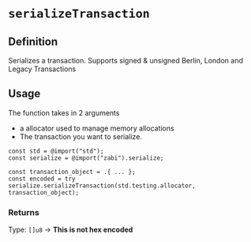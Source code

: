 # `serializeTransaction`

## Definition
Serializes a transaction. Supports signed & unsigned Berlin, London and Legacy Transactions

## Usage

The function takes in 2 arguments

- a allocator used to manage memory allocations
- The transaction you want to serialize.

```zig
const std = @import("std");
const serialize = @import("zabi").serialize;

const transaction_object = .{ ... };
const encoded = try serialize.serializeTransaction(std.testing.allocator, transaction_object);
```

### Returns

Type: `[]u8` -> **This is not hex encoded**
